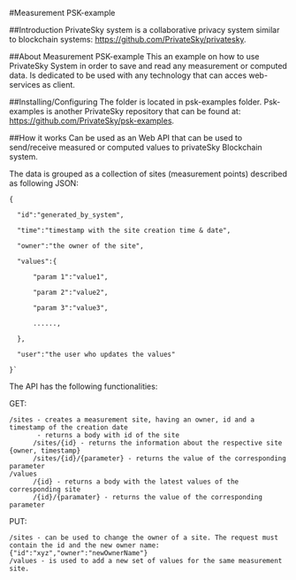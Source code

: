 #Measurement PSK-example

##Introduction
PrivateSky system is a collaborative privacy system similar to blockchain systems: https://github.com/PrivateSky/privatesky.

##About Measurement PSK-example
This an example on how to use PrivateSky System in order to save and read any measurement or computed data. Is dedicated to be used with any technology that can acces web-services as client.

##Installing/Configuring
The folder is located in psk-examples folder. Psk-examples is another PrivateSky repository that can be found at: https://github.com/PrivateSky/psk-examples. 

##How it works
Can be used as an Web API that can be used to send/receive measured or computed values to privateSky Blockchain system.

The data is grouped as a collection of sites (measurement points) described as following JSON:

    {

      "id":"generated_by_system",

      "time":"timestamp with the site creation time & date",

      "owner":"the owner of the site",

      "values":{

          "param 1":"value1",

          "param 2":"value2",

          "param 3":"value3",

          ......,

      },

      "user":"the user who updates the values"

    }`



The API has the following functionalities:

GET:
    
    /sites - creates a measurement site, having an owner, id and a timestamp of the creation date
           - returns a body with id of the site
          /sites/{id} - returns the information about the respective site {owner, timestamp}
          /sites/{id}/{parameter} - returns the value of the corresponding parameter
    /values 
          /{id} - returns a body with the latest values of the corresponding site
          /{id}/{paramater} - returns the value of the corresponding parameter
          
          
PUT:

    /sites - can be used to change the owner of a site. The request must contain the id and the new owner name: {"id":"xyz","owner":"newOwnerName"}
    /values - is used to add a new set of values for the same measurement site.
